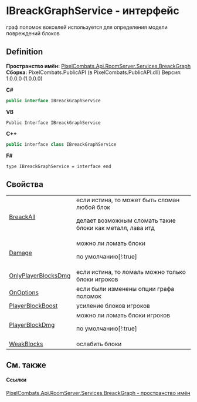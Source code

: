 # IBreackGraphService - интерфейс


граф поломок вокселей 
используется для определения модели повреждений блоков




## Definition
**Пространство имён:** <a href="897e26c0-37f4-aaa8-14a4-585376190135">PixelCombats.Api.RoomServer.Services.BreackGraph</a>  
**Сборка:** PixelCombats.PublicAPI (в PixelCombats.PublicAPI.dll) Версия: 1.0.0.0 (1.0.0.0)

**C#**
``` C#
public interface IBreackGraphService
```
**VB**
``` VB
Public Interface IBreackGraphService
```
**C++**
``` C++
public interface class IBreackGraphService
```
**F#**
``` F#
type IBreackGraphService = interface end
```



## Свойства
<table>
<tr>
<td><a href="d34142b7-7c52-0f83-715f-48d26894805d">BreackAll</a></td>
<td>если истина, то может быть сломан любой блок <p>делает возможным сломать такие блоки как металл, лава итд</p></td></tr>
<tr>
<td><a href="65cea081-12cc-cba4-10c6-51ff7221e0b7">Damage</a></td>
<td>можно ли ломать блоки <p>по умолчанию[!:true]</p></td></tr>
<tr>
<td><a href="6a9a6d06-f282-abc2-adcc-143baff310fd">OnlyPlayerBlocksDmg</a></td>
<td>если истина, то ломаль можно только блоки игроков</td></tr>
<tr>
<td><a href="b37cb5e4-326c-bb2d-428f-0f468acb1adc">OnOptions</a></td>
<td>если были изменены опции графа поломок</td></tr>
<tr>
<td><a href="5c3337e9-5c87-0724-6337-efdb555efd55">PlayerBlockBoost</a></td>
<td>усиление блоков игроков</td></tr>
<tr>
<td><a href="3484f75a-85cc-7992-a08a-7b27a02515fc">PlayerBlockDmg</a></td>
<td>можно ли ломать блоки игроков <p>по умолчанию[!:true]</p></td></tr>
<tr>
<td><a href="8c458f77-e688-959f-1251-5d5026ad9187">WeakBlocks</a></td>
<td>ослабить блоки</td></tr>
</table>

## См. также


#### Ссылки
<a href="897e26c0-37f4-aaa8-14a4-585376190135">PixelCombats.Api.RoomServer.Services.BreackGraph - пространство имён</a>  
